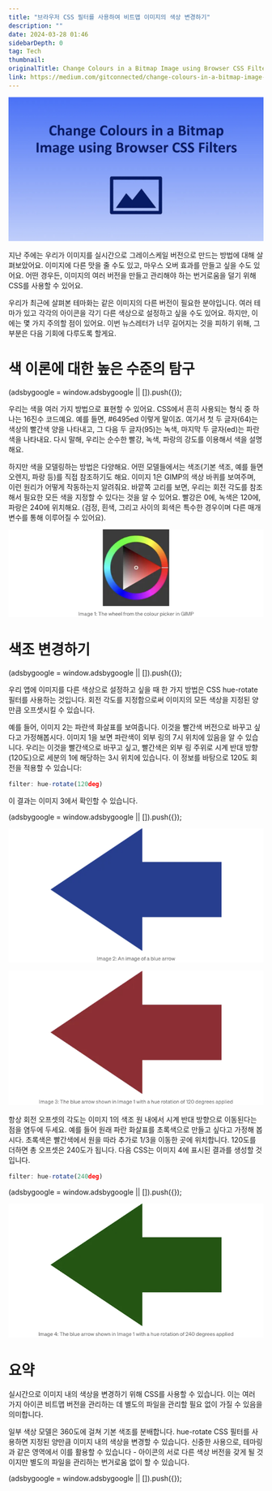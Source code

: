 ```yaml
---
title: "브라우저 CSS 필터를 사용하여 비트맵 이미지의 색상 변경하기"
description: ""
date: 2024-03-28 01:46
sidebarDepth: 0
tag: Tech
thumbnail: 
originalTitle: Change Colours in a Bitmap Image using Browser CSS Filters
link: https://medium.com/gitconnected/change-colours-in-a-bitmap-image-using-browser-css-filters-199cf75932fe
---
```



![ChangeColoursinaBitmapImageusingBrowserCSSFilters_0.png](./img/ChangeColoursinaBitmapImageusingBrowserCSSFilters_0.png)

지난 주에는 우리가 이미지를 실시간으로 그레이스케일 버전으로 만드는 방법에 대해 살펴보았어요. 이미지에 다른 맛을 줄 수도 있고, 마우스 오버 효과를 만들고 싶을 수도 있어요. 어떤 경우든, 이미지의 여러 버전을 만들고 관리해야 하는 번거로움을 덜기 위해 CSS를 사용할 수 있어요.

우리가 최근에 살펴본 테마화는 같은 이미지의 다른 버전이 필요한 분야입니다. 여러 테마가 있고 각각의 아이콘을 각기 다른 색상으로 설정하고 싶을 수도 있어요. 하지만, 이에는 몇 가지 주의할 점이 있어요. 이번 뉴스레터가 너무 길어지는 것을 피하기 위해, 그 부분은 다음 기회에 다루도록 할게요.

# 색 이론에 대한 높은 수준의 탐구

<!-- ui-log 수평형 -->
<ins class="adsbygoogle"
  style="display:block"
  data-ad-client="ca-pub-4877378276818686"
  data-ad-slot="9743150776"
  data-ad-format="auto"
  data-full-width-responsive="true"></ins>
<component is="script">
(adsbygoogle = window.adsbygoogle || []).push({});
</component>

우리는 색을 여러 가지 방법으로 표현할 수 있어요. CSS에서 흔히 사용되는 형식 중 하나는 16진수 코드예요. 예를 들면, #6495ed 이렇게 말이죠. 여기서 첫 두 글자(64)는 색상의 빨간색 양을 나타내고, 그 다음 두 글자(95)는 녹색, 마지막 두 글자(ed)는 파란색을 나타내요. 다시 말해, 우리는 순수한 빨강, 녹색, 파랑의 강도를 이용해서 색을 설명해요.

하지만 색을 모델링하는 방법은 다양해요. 어떤 모델들에서는 색조(기본 색조, 예를 들면 오렌지, 파랑 등)를 직접 참조하기도 해요. 이미지 1은 GIMP의 색상 바퀴를 보여주며, 이런 원리가 어떻게 작동하는지 알려줘요. 바깥쪽 고리를 보면, 우리는 회전 각도를 참조해서 필요한 모든 색을 지정할 수 있다는 것을 알 수 있어요. 빨강은 0에, 녹색은 120에, 파랑은 240에 위치해요. (검정, 흰색, 그리고 사이의 회색은 특수한 경우이며 다른 매개변수를 통해 이루어질 수 있어요).

![이미지](./img/ChangeColoursinaBitmapImageusingBrowserCSSFilters_1.png)

# 색조 변경하기

<!-- ui-log 수평형 -->
<ins class="adsbygoogle"
  style="display:block"
  data-ad-client="ca-pub-4877378276818686"
  data-ad-slot="9743150776"
  data-ad-format="auto"
  data-full-width-responsive="true"></ins>
<component is="script">
(adsbygoogle = window.adsbygoogle || []).push({});
</component>

우리 앱에 이미지를 다른 색상으로 설정하고 싶을 때 한 가지 방법은 CSS hue-rotate 필터를 사용하는 것입니다. 회전 각도를 지정함으로써 이미지의 모든 색상을 지정된 양만큼 오프셋시킬 수 있습니다.

예를 들어, 이미지 2는 파란색 화살표를 보여줍니다. 이것을 빨간색 버전으로 바꾸고 싶다고 가정해봅시다. 이미지 1을 보면 파란색이 외부 링의 7시 위치에 있음을 알 수 있습니다. 우리는 이것을 빨간색으로 바꾸고 싶고, 빨간색은 외부 링 주위로 시계 반대 방향(120도)으로 세분의 1에 해당하는 3시 위치에 있습니다. 이 정보를 바탕으로 120도 회전을 적용할 수 있습니다:

```js
filter: hue-rotate(120deg)
```

이 결과는 이미지 3에서 확인할 수 있습니다.

<!-- ui-log 수평형 -->
<ins class="adsbygoogle"
  style="display:block"
  data-ad-client="ca-pub-4877378276818686"
  data-ad-slot="9743150776"
  data-ad-format="auto"
  data-full-width-responsive="true"></ins>
<component is="script">
(adsbygoogle = window.adsbygoogle || []).push({});
</component>

![이미지](./img/ChangeColoursinaBitmapImageusingBrowserCSSFilters_2.png)

![이미지](./img/ChangeColoursinaBitmapImageusingBrowserCSSFilters_3.png)

항상 회전 오프셋의 각도는 이미지 1의 색조 원 내에서 시계 반대 방향으로 이동된다는 점을 염두에 두세요. 예를 들어 원래 파란 화살표를 초록색으로 만들고 싶다고 가정해 봅시다. 초록색은 빨간색에서 원을 따라 추가로 1/3을 이동한 곳에 위치합니다. 120도를 더하면 총 오프셋은 240도가 됩니다. 다음 CSS는 이미지 4에 표시된 결과를 생성할 것입니다.

```js
filter: hue-rotate(240deg)
```

<!-- ui-log 수평형 -->
<ins class="adsbygoogle"
  style="display:block"
  data-ad-client="ca-pub-4877378276818686"
  data-ad-slot="9743150776"
  data-ad-format="auto"
  data-full-width-responsive="true"></ins>
<component is="script">
(adsbygoogle = window.adsbygoogle || []).push({});
</component>

<img src="./img/ChangeColoursinaBitmapImageusingBrowserCSSFilters_4.png" />

# 요약

실시간으로 이미지 내의 색상을 변경하기 위해 CSS를 사용할 수 있습니다. 이는 여러 가지 아이콘 비트맵 버전을 관리하는 데 별도의 파일을 관리할 필요 없이 가질 수 있음을 의미합니다.

일부 색상 모델은 360도에 걸쳐 기본 색조를 분배합니다. hue-rotate CSS 필터를 사용하면 지정된 양만큼 이미지 내의 색상을 변경할 수 있습니다. 신중한 사용으로, 테마링과 같은 영역에서 이를 활용할 수 있습니다 - 아이콘의 서로 다른 색상 버전을 갖게 될 것이지만 별도의 파일을 관리하는 번거로움 없이 할 수 있습니다.

<!-- ui-log 수평형 -->
<ins class="adsbygoogle"
  style="display:block"
  data-ad-client="ca-pub-4877378276818686"
  data-ad-slot="9743150776"
  data-ad-format="auto"
  data-full-width-responsive="true"></ins>
<component is="script">
(adsbygoogle = window.adsbygoogle || []).push({});
</component>
